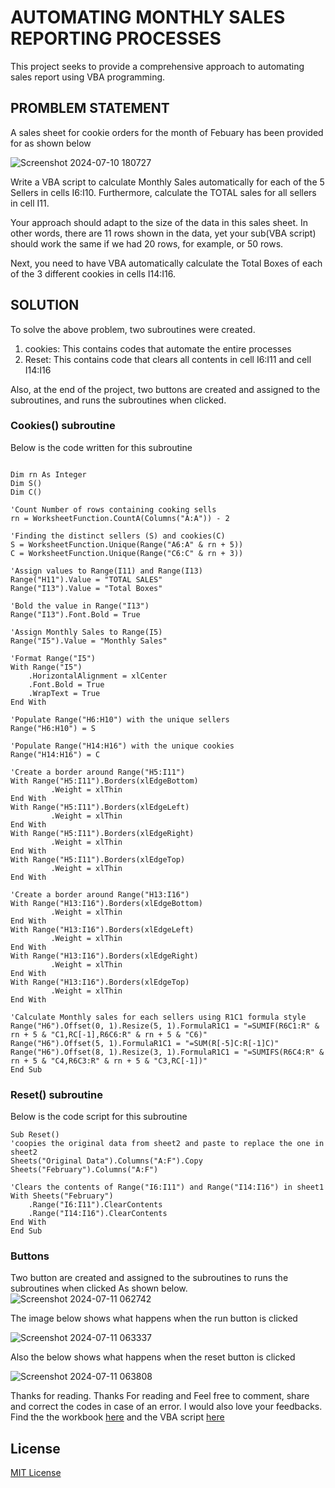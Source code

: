# AUTOMATING MONTHLY SALES REPORTING PROCESSES
This project seeks to provide a comprehensive approach to automating sales report using VBA programming. 

## PROMBLEM STATEMENT
A sales sheet for cookie orders for the month of Febuary has been provided for as shown below

![Screenshot 2024-07-10 180727](https://github.com/dannieRope/Automating-Monthly-sales-Reporting-processes-VBA-Project/assets/132214828/640d9337-3e7a-4bd9-bb27-5a4f650dbe73)

Write a VBA script to calculate Monthly Sales automatically for each of the 5 Sellers  in cells I6:I10.  Furthermore, calculate the TOTAL sales for all sellers in cell I11. 

Your approach should adapt to the size of the data in this sales sheet.  In other words, there are 11 rows shown in the data, yet your sub(VBA script) should work the same if we had 20 rows, for example, or 50 rows.  

Next, you need to have VBA automatically calculate the Total Boxes of each of the 3 different cookies in cells I14:I16.

## SOLUTION
To solve the above problem, two subroutines were created.
1. cookies: This contains codes that automate the entire processes
2. Reset: This contains code that clears all contents in cell I6:I11 and cell I14:I16

Also, at the end of the project, two buttons are created and assigned to the subroutines, and runs the subroutines when clicked. 

### Cookies() subroutine 
Below is the code written for this subroutine 

```vba

Dim rn As Integer
Dim S()
Dim C()

'Count Number of rows containing cooking sells
rn = WorksheetFunction.CountA(Columns("A:A")) - 2

'Finding the distinct sellers (S) and cookies(C)
S = WorksheetFunction.Unique(Range("A6:A" & rn + 5))
C = WorksheetFunction.Unique(Range("C6:C" & rn + 3))

'Assign values to Range(I11) and Range(I13)
Range("H11").Value = "TOTAL SALES"
Range("I13").Value = "Total Boxes"

'Bold the value in Range("I13")
Range("I13").Font.Bold = True

'Assign Monthly Sales to Range(I5)
Range("I5").Value = "Monthly Sales"

'Format Range("I5")
With Range("I5")
    .HorizontalAlignment = xlCenter
    .Font.Bold = True
    .WrapText = True
End With

'Populate Range("H6:H10") with the unique sellers
Range("H6:H10") = S

'Populate Range("H14:H16") with the unique cookies
Range("H14:H16") = C

'Create a border around Range("H5:I11")
With Range("H5:I11").Borders(xlEdgeBottom)
         .Weight = xlThin
End With
With Range("H5:I11").Borders(xlEdgeLeft)
         .Weight = xlThin
End With
With Range("H5:I11").Borders(xlEdgeRight)
         .Weight = xlThin
End With
With Range("H5:I11").Borders(xlEdgeTop)
         .Weight = xlThin
End With

'Create a border around Range("H13:I16")
With Range("H13:I16").Borders(xlEdgeBottom)
         .Weight = xlThin
End With
With Range("H13:I16").Borders(xlEdgeLeft)
         .Weight = xlThin
End With
With Range("H13:I16").Borders(xlEdgeRight)
         .Weight = xlThin
End With
With Range("H13:I16").Borders(xlEdgeTop)
         .Weight = xlThin
End With

'Calculate Monthly sales for each sellers using R1C1 formula style
Range("H6").Offset(0, 1).Resize(5, 1).FormulaR1C1 = "=SUMIF(R6C1:R" & rn + 5 & "C1,RC[-1],R6C6:R" & rn + 5 & "C6)"
Range("H6").Offset(5, 1).FormulaR1C1 = "=SUM(R[-5]C:R[-1]C)"
Range("H6").Offset(8, 1).Resize(3, 1).FormulaR1C1 = "=SUMIFS(R6C4:R" & rn + 5 & "C4,R6C3:R" & rn + 5 & "C3,RC[-1])"
End Sub
```
### Reset() subroutine 
Below is the code script for this subroutine 

```vba
Sub Reset()
'coopies the original data from sheet2 and paste to replace the one in sheet2
Sheets("Original Data").Columns("A:F").Copy Sheets("February").Columns("A:F")

'Clears the contents of Range("I6:I11") and Range("I14:I16") in sheet1
With Sheets("February")
    .Range("I6:I11").ClearContents
    .Range("I14:I16").ClearContents
End With
End Sub
```

### Buttons
Two button are created and assigned to the subroutines to runs the subroutines when clicked
As shown below. 
![Screenshot 2024-07-11 062742](https://github.com/dannieRope/Automating-Monthly-sales-Reporting-processes-VBA-Project/assets/132214828/e1520d0b-e34f-45f6-8a4d-68e064ffd02d)

The image below shows what happens when the run button is clicked 

![Screenshot 2024-07-11 063337](https://github.com/dannieRope/Automating-Monthly-sales-Reporting-processes-VBA-Project/assets/132214828/134dafda-6929-488d-8aea-a8ae063d80cd)

Also the below shows what happens when the reset button is clicked

![Screenshot 2024-07-11 063808](https://github.com/dannieRope/Automating-Monthly-sales-Reporting-processes-VBA-Project/assets/132214828/9d3b5239-9d5a-4b4d-994e-ed33ea47bbc5)


Thanks for reading.
Thanks For reading and Feel free to comment, share and correct the codes in case of an error. I would also love your feedbacks.
Find the the workbook [here]() and the VBA script [here]()


## License
[MIT License](LICENSE)






